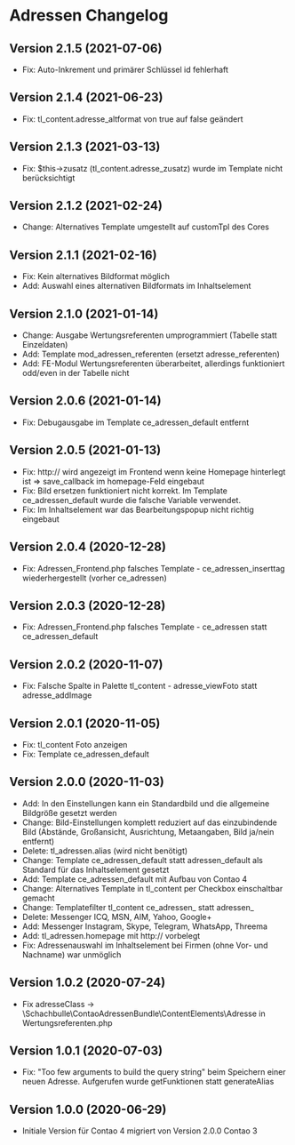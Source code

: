 # Adressen Changelog

## Version 2.1.5 (2021-07-06)

* Fix: Auto-Inkrement und primärer Schlüssel id fehlerhaft

## Version 2.1.4 (2021-06-23)

* Fix: tl_content.adresse_altformat von true auf false geändert

## Version 2.1.3 (2021-03-13)

* Fix: $this->zusatz (tl_content.adresse_zusatz) wurde im Template nicht berücksichtigt

## Version 2.1.2 (2021-02-24)

* Change: Alternatives Template umgestellt auf customTpl des Cores

## Version 2.1.1 (2021-02-16)

* Fix: Kein alternatives Bildformat möglich
* Add: Auswahl eines alternativen Bildformats im Inhaltselement

## Version 2.1.0 (2021-01-14)

* Change: Ausgabe Wertungsreferenten umprogrammiert (Tabelle statt Einzeldaten)
* Add: Template mod_adressen_referenten (ersetzt adresse_referenten)
* Add: FE-Modul Wertungsreferenten überarbeitet, allerdings funktioniert odd/even in der Tabelle nicht

## Version 2.0.6 (2021-01-14)

* Fix: Debugausgabe im Template ce_adressen_default entfernt

## Version 2.0.5 (2021-01-13)

* Fix: http:// wird angezeigt im Frontend wenn keine Homepage hinterlegt ist => save_callback im homepage-Feld eingebaut
* Fix: Bild ersetzen funktioniert nicht korrekt. Im Template ce_adressen_default wurde die falsche Variable verwendet.
* Fix: Im Inhaltselement war das Bearbeitungspopup nicht richtig eingebaut

## Version 2.0.4 (2020-12-28)

* Fix: Adressen_Frontend.php falsches Template - ce_adressen_inserttag wiederhergestellt (vorher ce_adressen)

## Version 2.0.3 (2020-12-28)

* Fix: Adressen_Frontend.php falsches Template - ce_adressen statt ce_adressen_default

## Version 2.0.2 (2020-11-07)

* Fix: Falsche Spalte in Palette tl_content - adresse_viewFoto statt adresse_addImage

## Version 2.0.1 (2020-11-05)

* Fix: tl_content Foto anzeigen
* Fix: Template ce_adressen_default

## Version 2.0.0 (2020-11-03)

* Add: In den Einstellungen kann ein Standardbild und die allgemeine Bildgröße gesetzt werden
* Change: Bild-Einstellungen komplett reduziert auf das einzubindende Bild (Abstände, Großansicht, Ausrichtung, Metaangaben, Bild ja/nein entfernt)
* Delete: tl_adressen.alias (wird nicht benötigt)
* Change: Template ce_adressen_default statt adressen_default als Standard für das Inhaltselement gesetzt
* Add: Template ce_adressen_default mit Aufbau von Contao 4
* Change: Alternatives Template in tl_content per Checkbox einschaltbar gemacht
* Change: Templatefilter tl_content ce_adressen_ statt adressen_
* Delete: Messenger ICQ, MSN, AIM, Yahoo, Google+
* Add: Messenger Instagram, Skype, Telegram, WhatsApp, Threema
* Add: tl_adressen.homepage mit http:// vorbelegt
* Fix: Adressenauswahl im Inhaltselement bei Firmen (ohne Vor- und Nachname) war unmöglich

## Version 1.0.2 (2020-07-24)

* Fix adresseClass -> \Schachbulle\ContaoAdressenBundle\ContentElements\Adresse in Wertungsreferenten.php

## Version 1.0.1 (2020-07-03)

* Fix: "Too few arguments to build the query string" beim Speichern einer neuen Adresse. Aufgerufen wurde getFunktionen statt generateAlias

## Version 1.0.0 (2020-06-29)

* Initiale Version für Contao 4 migriert von Version 2.0.0 Contao 3
